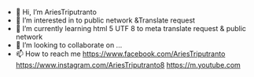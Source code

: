 - 👋 Hi, I’m AriesTriputranto
- 👀 I’m interested in to public network &Translate request
- 🌱 I’m currently learning html 5 UTF 8 to meta translate request & public network
- 💞️ I’m looking to collaborate on ...
- 📫 How to reach me https://www.facebook.com/AriesTriputranto
https://www.instagram.com/AriesTriputranto8
https://m.youtube.com
<!---
AriesTriputranto/github.com/Docs is a ✨ special ✨ repository because its `README.md` (this file) appears on your GitHub profile.
You can click the Preview link to take a look at your changes.
--->

